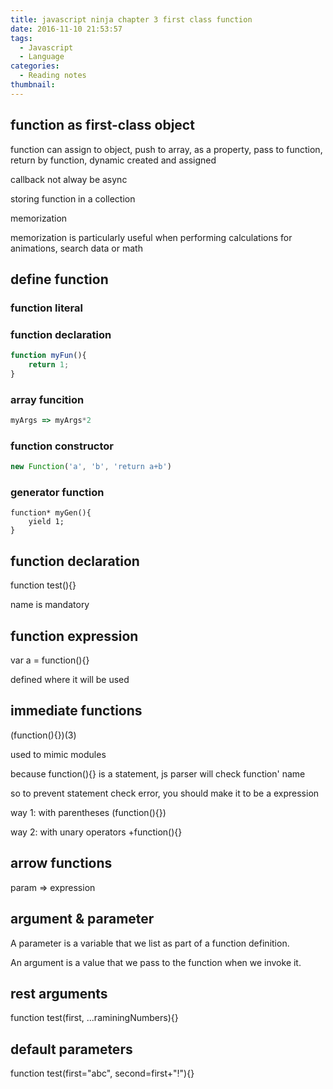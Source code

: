 ```yaml
---
title: javascript ninja chapter 3 first class function
date: 2016-11-10 21:53:57
tags:
  - Javascript
  - Language
categories:
  - Reading notes
thumbnail: 
---
```


## function as first-class object

function can assign to object, push to array, as a property, pass to function, return by function, dynamic created and assigned

callback not alway be async

storing function in a collection

memorization

memorization is particularly useful when performing calculations for animations, search data or math

## define function

### function literal

### function declaration

```javascript
function myFun(){
    return 1;
}
```

### array funcition

```javascript
myArgs => myArgs*2
```


### function constructor

```javascript
new Function('a', 'b', 'return a+b')
```


### generator function

```
function* myGen(){
    yield 1;
}
```

## function declaration

function test(){}

name is mandatory

## function expression

var a = function(){}

defined where it will be used

## immediate functions

(function(){})(3)

used to mimic modules

because function(){} is a statement, js parser will check function' name

so to prevent statement check error, you should make it to be a expression

way 1: with parentheses (function(){})

way 2: with unary operators  +function(){}

## arrow functions

param => expression

## argument & parameter

A parameter is a variable that we list as part of a function definition.

An argument is a value that we pass to the function when we invoke it.

## rest arguments

function test(first, ...raminingNumbers){}

## default parameters

function test(first="abc", second=first+"!"){}
